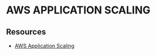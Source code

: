 # AWS APPLICATION SCALING

## Resources
- [AWS Application Scaling](https://docs.aws.amazon.com/autoscaling/application/userguide/what-is-application-auto-scaling.html)